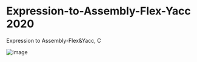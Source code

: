 # Expression-to-Assembly-Flex-Yacc 2020
Expression to Assembly-Flex&amp;Yacc, C

![image](https://user-images.githubusercontent.com/48412341/110954262-f7073880-8350-11eb-87e1-174bcac757f3.png)
